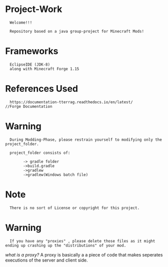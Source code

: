 # Project-Work

      Welcome!!!

      Repository based on a java group-project for Minecraft Mods!

# Frameworks
      EclipseIDE (JDK-8)
      along with Minecraft Forge 1.15
      
      
# References Used 

      https://documentation-tterrag.readthedocs.io/en/latest/         //Forge Documentation 
 
# Warning 
      During Modding-Phase, please restrain yourself to modifying only the project_folder.

      project_folder consists of:

            -> gradle folder
            ->build.gradle
            ->gradlew
            ->gradlew(Windows batch file)

# Note
      There is no sort of License or copyright for this project.
      
 # Warning
      If you have any "proxies" , please delete those files as it might ending up crashing up the "distributions" of your mod.
      
 _what is a proxy?_
            A proxy is basically a a piece of code that makes seperates executions of the server and client side. 

